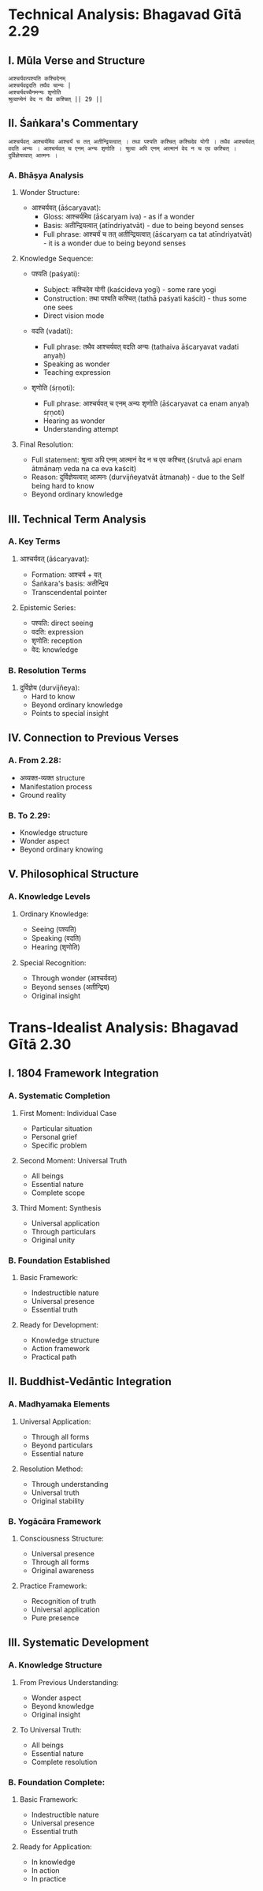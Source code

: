 # Technical Analysis: Bhagavad Gītā 2.29

## I. Mūla Verse and Structure

```sanskrit
आश्चर्यवत्पश्यति कश्चिदेनम्
आश्चर्यवद्वदति तथैव चान्यः |
आश्चर्यवच्चैनमन्यः शृणोति
श्रुत्वाप्येनं वेद न चैव कश्चित् || 29 ||
```

## II. Śaṅkara's Commentary

```sanskrit
आश्चर्यवत् आश्चर्यमिव आश्चर्यं च तत् अतीन्द्रियत्वात् । तथा पश्यति कश्चित् कश्चिदेव योगी । तथैव आश्चर्यवत् वदति अन्यः । आश्चर्यवत् च एनम् अन्यः शृणोति । श्रुत्वा अपि एनम् आत्मानं वेद न च एव कश्चित् । दुर्विज्ञेयत्वात् आत्मनः ।
```

### A. Bhāṣya Analysis
1. Wonder Structure:
   - आश्चर्यवत् (āścaryavat):
      * Gloss: आश्चर्यमिव (āścaryam iva) - as if a wonder
      * Basis: अतीन्द्रियत्वात् (atīndriyatvāt) - due to being beyond senses
      * Full phrase: आश्चर्यं च तत् अतीन्द्रियत्वात् (āścaryaṃ ca tat atīndriyatvāt) - it is a wonder due to being beyond senses

2. Knowledge Sequence:
   - पश्यति (paśyati):
      * Subject: कश्चिदेव योगी (kaścideva yogī) - some rare yogi
      * Construction: तथा पश्यति कश्चित् (tathā paśyati kaścit) - thus some one sees
      * Direct vision mode

   - वदति (vadati):
      * Full phrase: तथैव आश्चर्यवत् वदति अन्यः (tathaiva āścaryavat vadati anyaḥ)
      * Speaking as wonder
      * Teaching expression

   - शृणोति (śṛṇoti):
      * Full phrase: आश्चर्यवत् च एनम् अन्यः शृणोति (āścaryavat ca enam anyaḥ śṛṇoti)
      * Hearing as wonder
      * Understanding attempt

3. Final Resolution:
   - Full statement: श्रुत्वा अपि एनम् आत्मानं वेद न च एव कश्चित् (śrutvā api enam ātmānaṃ veda na ca eva kaścit)
   - Reason: दुर्विज्ञेयत्वात् आत्मनः (durvijñeyatvāt ātmanaḥ) - due to the Self being hard to know
   - Beyond ordinary knowledge

## III. Technical Term Analysis

### A. Key Terms
1. आश्चर्यवत् (āścaryavat):
   - Formation: आश्चर्य + वत्
   - Śaṅkara's basis: अतीन्द्रिय
   - Transcendental pointer

2. Epistemic Series:
   - पश्यति: direct seeing
   - वदति: expression
   - शृणोति: reception
   - वेद: knowledge

### B. Resolution Terms
1. दुर्विज्ञेय (durvijñeya):
   - Hard to know
   - Beyond ordinary knowledge
   - Points to special insight

## IV. Connection to Previous Verses

### A. From 2.28:
   - अव्यक्त-व्यक्त structure
   - Manifestation process
   - Ground reality

### B. To 2.29:
   - Knowledge structure
   - Wonder aspect
   - Beyond ordinary knowing

## V. Philosophical Structure

### A. Knowledge Levels
1. Ordinary Knowledge:
   - Seeing (पश्यति)
   - Speaking (वदति)
   - Hearing (शृणोति)

2. Special Recognition:
   - Through wonder (आश्चर्यवत्)
   - Beyond senses (अतीन्द्रिय)
   - Original insight

# Trans-Idealist Analysis: Bhagavad Gītā 2.30

## I. 1804 Framework Integration

### A. Systematic Completion
1. First Moment: Individual Case
   - Particular situation
   - Personal grief
   - Specific problem

2. Second Moment: Universal Truth
   - All beings
   - Essential nature
   - Complete scope

3. Third Moment: Synthesis
   - Universal application
   - Through particulars
   - Original unity

### B. Foundation Established
1. Basic Framework:
   - Indestructible nature
   - Universal presence
   - Essential truth

2. Ready for Development:
   - Knowledge structure
   - Action framework
   - Practical path

## II. Buddhist-Vedāntic Integration

### A. Madhyamaka Elements
1. Universal Application:
   - Through all forms
   - Beyond particulars
   - Essential nature

2. Resolution Method:
   - Through understanding
   - Universal truth
   - Original stability

### B. Yogācāra Framework
1. Consciousness Structure:
   - Universal presence
   - Through all forms
   - Original awareness

2. Practice Framework:
   - Recognition of truth
   - Universal application
   - Pure presence

## III. Systematic Development

### A. Knowledge Structure
1. From Previous Understanding:
   - Wonder aspect
   - Beyond knowledge
   - Original insight

2. To Universal Truth:
   - All beings
   - Essential nature
   - Complete resolution

### B. Foundation Complete:
1. Basic Framework:
   - Indestructible nature
   - Universal presence
   - Essential truth

2. Ready for Application:
   - In knowledge
   - In action
   - In practice
